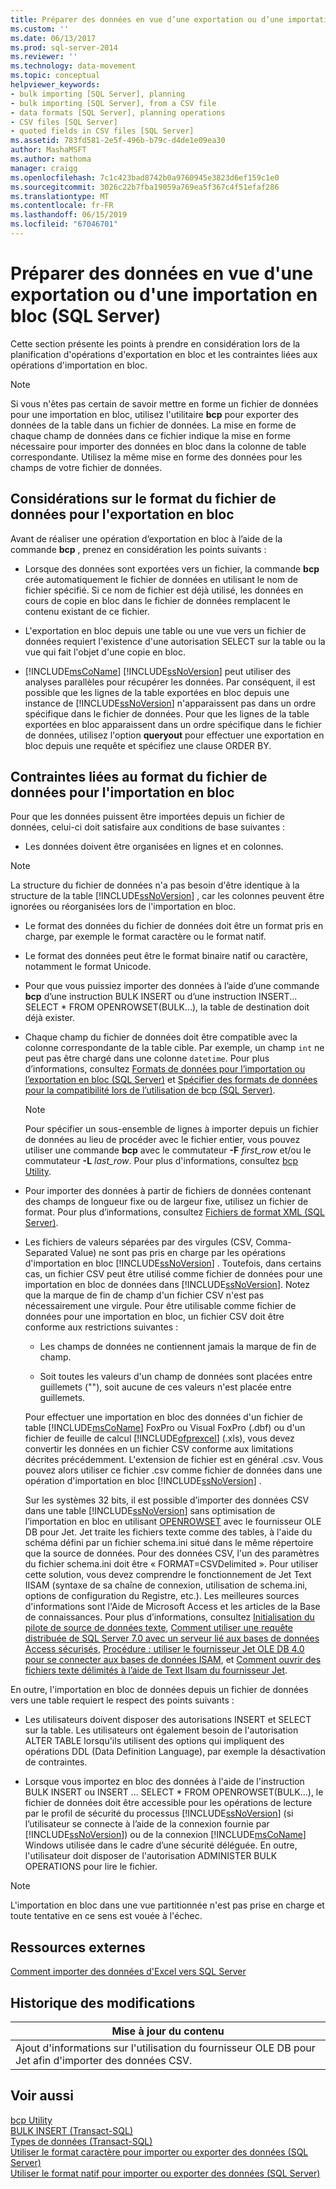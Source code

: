 ```yaml
---
title: Préparer des données en vue d’une exportation ou d’une importation en bloc (SQL Server) | Microsoft Docs
ms.custom: ''
ms.date: 06/13/2017
ms.prod: sql-server-2014
ms.reviewer: ''
ms.technology: data-movement
ms.topic: conceptual
helpviewer_keywords:
- bulk importing [SQL Server], planning
- bulk importing [SQL Server], from a CSV file
- data formats [SQL Server], planning operations
- CSV files [SQL Server]
- quoted fields in CSV files [SQL Server]
ms.assetid: 783fd581-2e5f-496b-b79c-d4de1e09ea30
author: MashaMSFT
ms.author: mathoma
manager: craigg
ms.openlocfilehash: 7c1c423bad8742b0a9760945e3823d6ef159c1e0
ms.sourcegitcommit: 3026c22b7fba19059a769ea5f367c4f51efaf286
ms.translationtype: MT
ms.contentlocale: fr-FR
ms.lasthandoff: 06/15/2019
ms.locfileid: "67046701"
---
```

# <a name="prepare-data-for-bulk-export-or-import-sql-server"></a>Préparer des données en vue d'une exportation ou d'une importation en bloc (SQL Server)
  Cette section présente les points à prendre en considération lors de la planification d'opérations d'exportation en bloc et les contraintes liées aux opérations d'importation en bloc.  
  
> [!NOTE]  
>  Si vous n'êtes pas certain de savoir mettre en forme un fichier de données pour une importation en bloc, utilisez l'utilitaire **bcp** pour exporter des données de la table dans un fichier de données. La mise en forme de chaque champ de données dans ce fichier indique la mise en forme nécessaire pour importer des données en bloc dans la colonne de table correspondante. Utilisez la même mise en forme des données pour les champs de votre fichier de données.  
  
## <a name="data-file-format-considerations-for-bulk-export"></a>Considérations sur le format du fichier de données pour l'exportation en bloc  
 Avant de réaliser une opération d’exportation en bloc à l’aide de la commande **bcp** , prenez en considération les points suivants :  
  
-   Lorsque des données sont exportées vers un fichier, la commande **bcp** crée automatiquement le fichier de données en utilisant le nom de fichier spécifié. Si ce nom de fichier est déjà utilisé, les données en cours de copie en bloc dans le fichier de données remplacent le contenu existant de ce fichier.  
  
-   L'exportation en bloc depuis une table ou une vue vers un fichier de données requiert l'existence d'une autorisation SELECT sur la table ou la vue qui fait l'objet d'une copie en bloc.  
  
-   [!INCLUDE[msCoName](../../includes/msconame-md.md)] [!INCLUDE[ssNoVersion](../../includes/ssnoversion-md.md)] peut utiliser des analyses parallèles pour récupérer les données. Par conséquent, il est possible que les lignes de la table exportées en bloc depuis une instance de [!INCLUDE[ssNoVersion](../../includes/ssnoversion-md.md)] n'apparaissent pas dans un ordre spécifique dans le fichier de données. Pour que les lignes de la table exportées en bloc apparaissent dans un ordre spécifique dans le fichier de données, utilisez l'option **queryout** pour effectuer une exportation en bloc depuis une requête et spécifiez une clause ORDER BY.  
  
## <a name="data-file-format-requirements-for-bulk-import"></a>Contraintes liées au format du fichier de données pour l'importation en bloc  
 Pour que les données puissent être importées depuis un fichier de données, celui-ci doit satisfaire aux conditions de base suivantes :  
  
-   Les données doivent être organisées en lignes et en colonnes.  
  
> [!NOTE]  
>  La structure du fichier de données n'a pas besoin d'être identique à la structure de la table [!INCLUDE[ssNoVersion](../../includes/ssnoversion-md.md)] , car les colonnes peuvent être ignorées ou réorganisées lors de l'importation en bloc.  
  
-   Le format des données du fichier de données doit être un format pris en charge, par exemple le format caractère ou le format natif.  
  
-   Le format des données peut être le format binaire natif ou caractère, notamment le format Unicode.  
  
-   Pour que vous puissiez importer des données à l’aide d’une commande **bcp** d’une instruction BULK INSERT ou d’une instruction INSERT... SELECT * FROM OPENROWSET(BULK...), la table de destination doit déjà exister.  
  
-   Chaque champ du fichier de données doit être compatible avec la colonne correspondante de la table cible. Par exemple, un champ `int` ne peut pas être chargé dans une colonne `datetime`. Pour plus d’informations, consultez [Formats de données pour l’importation ou l’exportation en bloc &#40;SQL Server&#41;](data-formats-for-bulk-import-or-bulk-export-sql-server.md) et [Spécifier des formats de données pour la compatibilité lors de l’utilisation de bcp &#40;SQL Server&#41;](specify-data-formats-for-compatibility-when-using-bcp-sql-server.md).  
  
    > [!NOTE]  
    >  Pour spécifier un sous-ensemble de lignes à importer depuis un fichier de données au lieu de procéder avec le fichier entier, vous pouvez utiliser une commande **bcp** avec le commutateur **-F** *first_row* et/ou le commutateur **-L** *last_row*. Pour plus d'informations, consultez [bcp Utility](../../tools/bcp-utility.md).  
  
-   Pour importer des données à partir de fichiers de données contenant des champs de longueur fixe ou de largeur fixe, utilisez un fichier de format. Pour plus d’informations, consultez [Fichiers de format XML &#40;SQL Server&#41;](xml-format-files-sql-server.md).  
  
-   Les fichiers de valeurs séparées par des virgules (CSV, Comma-Separated Value) ne sont pas pris en charge par les opérations d'importation en bloc [!INCLUDE[ssNoVersion](../../includes/ssnoversion-md.md)] . Toutefois, dans certains cas, un fichier CSV peut être utilisé comme fichier de données pour une importation en bloc de données dans [!INCLUDE[ssNoVersion](../../includes/ssnoversion-md.md)]. Notez que la marque de fin de champ d'un fichier CSV n'est pas nécessairement une virgule. Pour être utilisable comme fichier de données pour une importation en bloc, un fichier CSV doit être conforme aux restrictions suivantes :  
  
    -   Les champs de données ne contiennent jamais la marque de fin de champ.  
  
    -   Soit toutes les valeurs d'un champ de données sont placées entre guillemets (""), soit aucune de ces valeurs n'est placée entre guillemets.  
  
     Pour effectuer une importation en bloc des données d'un fichier de table [!INCLUDE[msCoName](../../includes/msconame-md.md)] FoxPro ou Visual FoxPro (.dbf) ou d'un fichier de feuille de calcul [!INCLUDE[ofprexcel](../../includes/ofprexcel-md.md)] (.xls), vous devez convertir les données en un fichier CSV conforme aux limitations décrites précédemment. L'extension de fichier est en général .csv. Vous pouvez alors utiliser ce fichier .csv comme fichier de données dans une opération d'importation en bloc [!INCLUDE[ssNoVersion](../../includes/ssnoversion-md.md)] .  
  
     Sur les systèmes 32 bits, il est possible d’importer des données CSV dans une table [!INCLUDE[ssNoVersion](../../includes/ssnoversion-md.md)] sans optimisation de l’importation en bloc en utilisant [OPENROWSET](/sql/t-sql/functions/openrowset-transact-sql) avec le fournisseur OLE DB pour Jet. Jet traite les fichiers texte comme des tables, à l'aide du schéma défini par un fichier schema.ini situé dans le même répertoire que la source de données.  Pour des données CSV, l'un des paramètres du fichier schema.ini doit être « FORMAT=CSVDelimited ». Pour utiliser cette solution, vous devez comprendre le fonctionnement de Jet Text IISAM (syntaxe de sa chaîne de connexion, utilisation de schema.ini, options de configuration du Registre, etc.).  Les meilleures sources d'informations sont l'Aide de Microsoft Access et les articles de la Base de connaissances. Pour plus d’informations, consultez [Initialisation du pilote de source de données texte](https://docs.microsoft.com/office/client-developer/access/desktop-database-reference/initializing-the-text-data-source-driver), [Comment utiliser une requête distribuée de SQL Server 7.0 avec un serveur lié aux bases de données Access sécurisés](https://go.microsoft.com/fwlink/?LinkId=128504), [Procédure : utiliser le fournisseur Jet OLE DB 4.0 pour se connecter aux bases de données ISAM](https://go.microsoft.com/fwlink/?LinkId=128505), et [Comment ouvrir des fichiers texte délimités à l’aide de Text IIsam du fournisseur Jet](https://go.microsoft.com/fwlink/?LinkId=128501).  
  
 En outre, l'importation en bloc de données depuis un fichier de données vers une table requiert le respect des points suivants :  
  
-   Les utilisateurs doivent disposer des autorisations INSERT et SELECT sur la table. Les utilisateurs ont également besoin de l'autorisation ALTER TABLE lorsqu'ils utilisent des options qui impliquent des opérations DDL (Data Definition Language), par exemple la désactivation de contraintes.  
  
-   Lorsque vous importez en bloc des données à l'aide de l'instruction BULK INSERT ou INSERT ... SELECT * FROM OPENROWSET(BULK...), le fichier de données doit être accessible pour les opérations de lecture par le profil de sécurité du processus [!INCLUDE[ssNoVersion](../../includes/ssnoversion-md.md)] (si l’utilisateur se connecte à l’aide de la connexion fournie par [!INCLUDE[ssNoVersion](../../includes/ssnoversion-md.md)]) ou de la connexion [!INCLUDE[msCoName](../../includes/msconame-md.md)] Windows utilisée dans le cadre d’une sécurité déléguée. En outre, l'utilisateur doit disposer de l'autorisation ADMINISTER BULK OPERATIONS pour lire le fichier.  
  
> [!NOTE]  
>  L'importation en bloc dans une vue partitionnée n'est pas prise en charge et toute tentative en ce sens est vouée à l'échec.  
  
## <a name="external-resources"></a>Ressources externes  
 [Comment importer des données d'Excel vers SQL Server](https://support.microsoft.com/kb/321686)  
  
## <a name="change-history"></a>Historique des modifications  
  
|Mise à jour du contenu|  
|---------------------|  
|Ajout d'informations sur l'utilisation du fournisseur OLE DB pour Jet afin d'importer des données CSV.|  
  
## <a name="see-also"></a>Voir aussi  
 [bcp Utility](../../tools/bcp-utility.md)   
 [BULK INSERT &#40;Transact-SQL&#41;](/sql/t-sql/statements/bulk-insert-transact-sql)   
 [Types de données &#40;Transact-SQL&#41;](/sql/t-sql/data-types/data-types-transact-sql)   
 [Utiliser le format caractère pour importer ou exporter des données &#40;SQL Server&#41;](use-character-format-to-import-or-export-data-sql-server.md)   
 [Utiliser le format natif pour importer ou exporter des données &#40;SQL Server&#41;](use-native-format-to-import-or-export-data-sql-server.md)  
  
  
